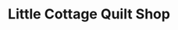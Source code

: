 ---
title: "Little Cottage Quilt Shop"
url: /medina/little-cottage-quilt-shop/
shop: Antiquitäten
---